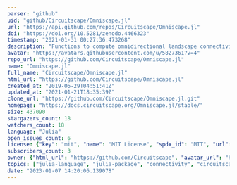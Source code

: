 ```yaml
---
parser: "github"
uid: "github/Circuitscape/Omniscape.jl"
url: "https://api.github.com/repos/Circuitscape/Omniscape.jl"
doi: "https://doi.org/10.5281/zenodo.4466323"
timestamp: "2021-01-31 00:27:36.473268"
description: "Functions to compute omnidirectional landscape connectivity using circuit theory and the Omniscape algorithm."
avatar: "https://avatars.githubusercontent.com/u/5827361?v=4"
repo_url: "https://github.com/Circuitscape/Omniscape.jl"
name: "Omniscape.jl"
full_name: "Circuitscape/Omniscape.jl"
html_url: "https://github.com/Circuitscape/Omniscape.jl"
created_at: "2019-06-29T04:51:41Z"
updated_at: "2021-01-21T18:35:39Z"
clone_url: "https://github.com/Circuitscape/Omniscape.jl.git"
homepage: "https://docs.circuitscape.org/Omniscape.jl/stable/"
size: 437090
stargazers_count: 18
watchers_count: 18
language: "Julia"
open_issues_count: 6
license: {"key": "mit", "name": "MIT License", "spdx_id": "MIT", "url": "https://api.github.com/licenses/mit", "node_id": "MDc6TGljZW5zZTEz"}
subscribers_count: 3
owner: {"html_url": "https://github.com/Circuitscape", "avatar_url": "https://avatars.githubusercontent.com/u/5827361?v=4", "login": "Circuitscape", "type": "Organization"}
topics: ["julia-language", "julia-package", "connectivity", "circuitscape", "circuit-analysis", "animal-movement", "landscape-ecology", "climate-change", "circuit-theory", "ecology"]
date: "2023-01-07 14:20:06.139078"
---
```

